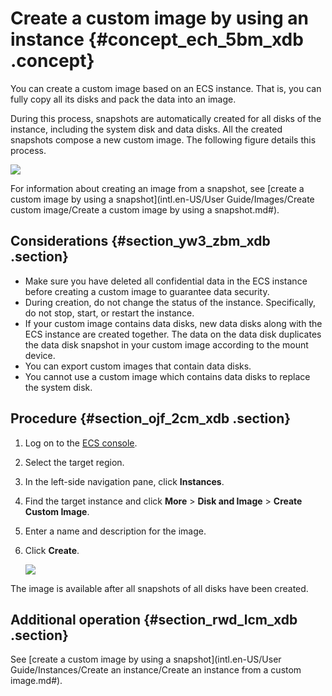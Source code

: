 # Create a custom image by using an instance {#concept_ech_5bm_xdb .concept}

You can create a custom image based on an ECS instance. That is, you can fully copy all its disks and pack the data into an image.

During this process, snapshots are automatically created for all disks of the instance, including the system disk and data disks. All the created snapshots compose a new custom image. The following figure details this process.

![](http://static-aliyun-doc.oss-cn-hangzhou.aliyuncs.com/assets/img/9697/15458098094599_en-US.png)

For information about creating an image from a snapshot, see [create a custom image by using a snapshot](intl.en-US/User Guide/Images/Create custom image/Create a custom image by using a snapshot.md#).

## Considerations {#section_yw3_zbm_xdb .section}

-   Make sure you have deleted all confidential data in the ECS instance before creating a custom image to guarantee data security.
-   During creation, do not change the status of the instance. Specifically, do not stop, start, or restart the instance.
-   If your custom image contains data disks, new data disks along with the ECS instance are created together. The data on the data disk duplicates the data disk snapshot in your custom image according to the mount device.
-   You can export custom images that contain data disks.
-   You cannot use a custom image which contains data disks to replace the system disk.

## Procedure {#section_ojf_2cm_xdb .section}

1.  Log on to the [ECS console](https://ecs.console.aliyun.com/).
2.  Select the target region.
3.  In the left-side navigation pane, click **Instances**.
4.  Find the target instance and click **More** \> **Disk and Image** \> **Create Custom Image**.
5.  Enter a name and description for the image.
6.  Click **Create**.

    ![](http://static-aliyun-doc.oss-cn-hangzhou.aliyuncs.com/assets/img/9697/15458098094601_en-US.png)


The image is available after all snapshots of all disks have been created.

## Additional operation {#section_rwd_lcm_xdb .section}

See [create a custom image by using a snapshot](intl.en-US/User Guide/Instances/Create an instance/Create an instance from a custom image.md#).

